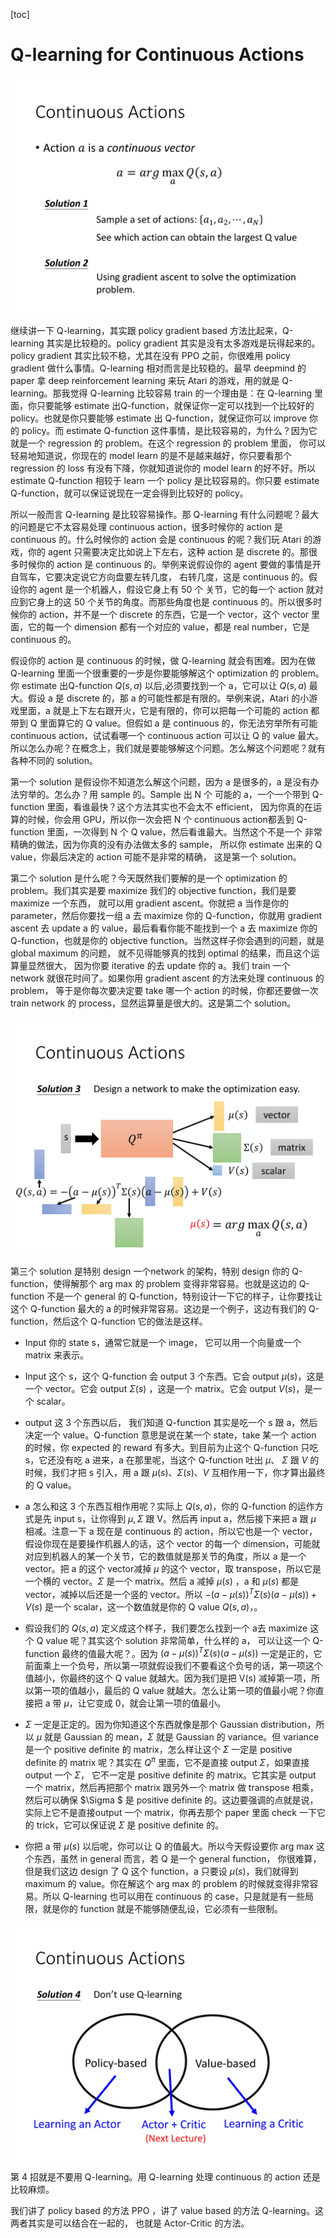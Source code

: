 
[toc]
# Q-learning for Continuous Actions

![](img/5.1.png)

继续讲一下 Q-learning，其实跟 policy gradient based 方法比起来，Q-learning 其实是比较稳的。policy gradient 其实是没有太多游戏是玩得起来的。policy gradient 其实比较不稳，尤其在没有 PPO 之前，你很难用 policy gradient 做什么事情。Q-learning 相对而言是比较稳的。最早 deepmind 的 paper 拿 deep reinforcement learning 来玩 Atari 的游戏，用的就是 Q-learning。那我觉得 Q-learning 比较容易 train 的一个理由是：在 Q-learning 里面，你只要能够 estimate 出Q-function，就保证你一定可以找到一个比较好的 policy。也就是你只要能够 estimate 出 Q-function，就保证你可以 improve 你的 policy。而 estimate Q-function 这件事情，是比较容易的，为什么？因为它就是一个 regression 的 problem。在这个 regression 的 problem 里面， 你可以轻易地知道说，你现在的 model learn 的是不是越来越好，你只要看那个 regression 的 loss 有没有下降，你就知道说你的 model learn 的好不好。所以 estimate Q-function 相较于 learn 一个 policy 是比较容易的。你只要 estimate Q-function，就可以保证说现在一定会得到比较好的 policy。

所以一般而言 Q-learning 是比较容易操作。那 Q-learning 有什么问题呢？最大的问题是它不太容易处理 continuous action，很多时候你的 action 是 continuous 的。什么时候你的 action 会是 continuous 的呢？我们玩 Atari 的游戏，你的 agent 只需要决定比如说上下左右，这种 action 是 discrete 的。那很多时候你的 action 是 continuous 的。举例来说假设你的 agent 要做的事情是开自驾车，它要决定说它方向盘要左转几度， 右转几度，这是 continuous 的。假设你的 agent 是一个机器人，假设它身上有 50 个 关节，它的每一个 action 就对应到它身上的这 50 个关节的角度。而那些角度也是 continuous 的。所以很多时候你的 action，并不是一个 discrete 的东西，它是一个 vector，这个 vector 里面，它的每一个 dimension 都有一个对应的 value，都是 real number，它是 continuous 的。

假设你的 action 是 continuous 的时候，做 Q-learning 就会有困难。因为在做 Q-learning 里面一个很重要的一步是你要能够解这个 optimization 的 problem。你 estimate 出Q-function $Q(s,a)$ 以后,必须要找到一个 a，它可以让 $Q(s,a)$ 最大。假设 a 是 discrete 的，那 a 的可能性都是有限的。举例来说，Atari 的小游戏里面，a 就是上下左右跟开火，它是有限的，你可以把每一个可能的 action 都带到 Q 里面算它的 Q value。但假如 a 是 continuous 的，你无法穷举所有可能 continuous action，试试看哪一个 continuous action 可以让 Q 的 value 最大。所以怎么办呢？在概念上，我们就是要能够解这个问题。怎么解这个问题呢？就有各种不同的 solution。

第一个 solution 是假设你不知道怎么解这个问题，因为 a 是很多的，a 是没有办法穷举的。怎么办？用 sample 的。Sample 出 N 个 可能的 a，一个一个带到 Q-function 里面，看谁最快？这个方法其实也不会太不 efficient， 因为你真的在运算的时候，你会用 GPU，所以你一次会把 N 个 continuous action都丢到 Q-function 里面，一次得到 N 个 Q value，然后看谁最大。当然这个不是一个 非常精确的做法，因为你真的没有办法做太多的 sample， 所以你 estimate 出来的 Q value，你最后决定的 action 可能不是非常的精确， 这是第一个 solution。

第二个 solution 是什么呢？今天既然我们要解的是一个 optimization 的 problem。我们其实是要 maximize 我们的 objective function，我们是要 maximize 一个东西， 就可以用 gradient ascent。你就把 a 当作是你的 parameter，然后你要找一组 a 去 maximize 你的 Q-function，你就用 gradient ascent 去 update a 的 value，最后看看你能不能找到一个 a 去 maximize 你的 Q-function，也就是你的 objective function。当然这样子你会遇到的问题，就是 global maximum 的问题， 就不见得能够真的找到 optimal 的结果，而且这个运算量显然很大， 因为你要 iterative 的去 update 你的 a。我们 train 一个 network 就很花时间了。如果你用 gradient ascent 的方法来处理 continuous 的 problem， 等于是你每次要决定要 take 哪一个 action 的时候，你都还要做一次 train network 的 process，显然运算量是很大的。这是第二个 solution。

![](img/5.2.png)

第三个 solution 是特别 design 一个network 的架构，特别 design 你的 Q-function，使得解那个 arg max 的 problem 变得非常容易。也就是这边的 Q-function 不是一个 general 的 Q-function，特别设计一下它的样子，让你要找让这个 Q-function 最大的 a 的时候非常容易。这边是一个例子，这边有我们的 Q-function，然后这个 Q-function 它的做法是这样。

* Input 你的 state s，通常它就是一个 image， 它可以用一个向量或一个 matrix 来表示。
* Input 这个 s，这个 Q-function 会 output 3 个东西。它会 output $\mu(s)$，这是一个 vector。它会 output $\Sigma(s)$ ，这是一个 matrix。它会 output $V(s)$，是一个 scalar。
* output 这 3 个东西以后， 我们知道 Q-function 其实是吃一个 s 跟 a，然后决定一个 value。Q-function 意思是说在某一个 state，take 某一个 action 的时候，你 expected 的 reward 有多大。到目前为止这个 Q-function 只吃 s，它还没有吃 a 进来，a 在那里呢，当这个 Q-function 吐出 $\mu$、 $\Sigma$ 跟 $V$ 的时候，我们才把 s 引入，用 a 跟 $\mu(s)、\Sigma(s)、V$  互相作用一下，你才算出最终的 Q value。

* a 怎么和这 3 个东西互相作用呢？实际上 $Q(s,a)$，你的 Q-function 的运作方式是先 input s，让你得到 $\mu,\Sigma$ 跟 V。然后再 input a，然后接下来把 a 跟 $\mu$ 相减。注意一下 a 现在是 continuous 的 action，所以它也是一个 vector，假设你现在是要操作机器人的话，这个 vector 的每一个 dimension，可能就对应到机器人的某一个关节，它的数值就是那关节的角度，所以 a 是一个 vector。把 a 的这个 vector减掉 $\mu$ 的这个 vector，取 transpose，所以它是一个横的 vector。$\Sigma$ 是一个 matrix。然后 a 减掉 $\mu(s)$ ，a 和 $\mu(s)$ 都是 vector，减掉以后还是一个竖的 vector。所以 $-(a-\mu(s))^{T} \Sigma(s)(a-\mu(s))+V(s)$ 是一个 scalar，这一个数值就是你的 Q value $Q(s,a)$，。

* 假设我们的 $Q(s,a)$ 定义成这个样子，我们要怎么找到一个 a去 maximize 这个 Q value 呢？其实这个 solution 非常简单，什么样的 a， 可以让这一个 Q-function 最终的值最大呢？。因为 $(a-\mu(s))^{T} \Sigma(s)(a-\mu(s))$ 一定是正的，它前面乘上一个负号，所以第一项就假设我们不要看这个负号的话，第一项这个值越小，你最终的这个 Q value 就越大。因为我们是把 V(s) 减掉第一项，所以第一项的值越小，最后的 Q value 就越大。怎么让第一项的值最小呢？你直接把 a 带 $\mu$，让它变成 0，就会让第一项的值最小。

* $\Sigma$ 一定是正定的。因为你知道这个东西就像是那个 Gaussian distribution，所以 $\mu$ 就是 Gaussian 的 mean，$\Sigma$ 就是 Gaussian 的 variance。但 variance 是一个 positive definite 的 matrix，怎么样让这个 $\Sigma$ 一定是 positive definite 的 matrix 呢？其实在 $Q^{\pi}$ 里面，它不是直接 output $\Sigma$，如果直接 output 一个 $\Sigma$， 它不一定是 positive definite 的 matrix。它其实是 output 一个 matrix，然后再把那个 matrix 跟另外一个 matrix 做 transpose 相乘， 然后可以确保 $\Sigma $ 是 positive definite 的。这边要强调的点就是说，实际上它不是直接output 一个 matrix，你再去那个 paper 里面 check 一下它的 trick，它可以保证说 $\Sigma$ 是 positive definite 的。
* 你把 a 带 $\mu(s)$ 以后呢，你可以让 Q 的值最大。所以今天假设要你 arg max 这个东西，虽然 in general 而言，若 Q 是一个 general function， 你很难算，但是我们这边 design 了 Q 这个 function，a 只要设 $\mu(s)$，我们就得到 maximum 的 value。你在解这个 arg max 的 problem 的时候就变得非常容易。所以 Q-learning 也可以用在 continuous 的 case，只是就是有一些局限，就是你的 function 就是不能够随便乱设，它必须有一些限制。 

![](img/5.3.png)

第 4 招就是不要用 Q-learning。用 Q-learning 处理 continuous 的 action 还是比较麻烦。

我们讲了 policy based 的方法 PPO ，讲了 value based 的方法 Q-learning。这两者其实是可以结合在一起的， 也就是 Actor-Critic 的方法。
